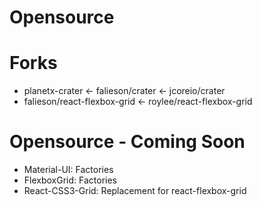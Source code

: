 # Opensource

# Forks
* planetx-crater <- falieson/crater <- jcoreio/crater
* falieson/react-flexbox-grid <- roylee/react-flexbox-grid


# Opensource - Coming Soon
* Material-UI: Factories
* FlexboxGrid: Factories
* React-CSS3-Grid: Replacement for react-flexbox-grid